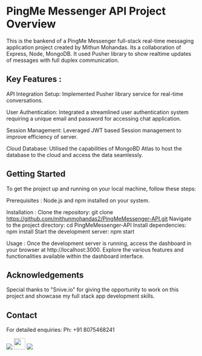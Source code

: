 # PingMe Messenger API Project Overview
This is the bankend of a PingMe Messenger full-stack real-time messaging application project created by Mithun Mohandas. Its a collaboration of Express, Node, MongoDB. It used Pusher library to show realtime updates of messages with full duplex communication.

## Key Features : 
 API Integration Setup:
Implemented Pusher library service for real-time conversations.

User Authentication:
Integrated a streamlined user authentication system requiring a unique email and password for accessing chat application.

Session Management:
Leveraged JWT based Session management to improve efficiency of server.

Cloud Database:
Utilised the capabilities of MongoBD Atlas to host the database to the cloud and access the data seamlessly.


## Getting Started
To get the project up and running on your local machine, follow these steps:

Prerequisites :
Node.js and npm installed on your system.

Installation :
Clone the repository: git clone https://github.com/mithunmohandas2/PingMeMessenger-API.git
Navigate to the project directory: cd PingMeMessenger-API
Install dependencies: npm install
Start the development server: npm start

Usage :
Once the development server is running, access the dashboard in your browser at http://localhost:3000. Explore the various features and functionalities available within the dashboard interface.

## Acknowledgements
Special thanks to "Snive.io" for giving the opportunity to work on this project and showcase my full stack app development skills.

## Contact 
For detailed enquiries: Ph: +91 8075468241
<div> 
  <a href="https://www.linkedin.com/in/mithun-mohandas/" target="_blank"><img src="https://img.shields.io/badge/-LinkedIn-%230077B5?style=for-the-badge&logo=linkedin&logoColor=white" target="_blank"></a> 
  <a href="https://behance.net/mithunmohandas" target="_blank"><img style='width:30px' src="https://seeklogo.com/images/B/behance-logo-1373E40919-seeklogo.com.png" target="_blank"></a>
<!--   <a href="https://www.instagram.com/aespathicks/" target="_blank"><img src="https://img.shields.io/badge/-Instagram-%23E4405F?style=for-the-badge&logo=instagram&logoColor=white" target="_blank"></a> -->
  <a href = "mailto: mithunsruthi@gmail.com"><img src="https://img.shields.io/badge/-Gmail-%23333?style=for-the-badge&logo=gmail&logoColor=white" target="_blank"></a>
 </br>
</br>
</div>